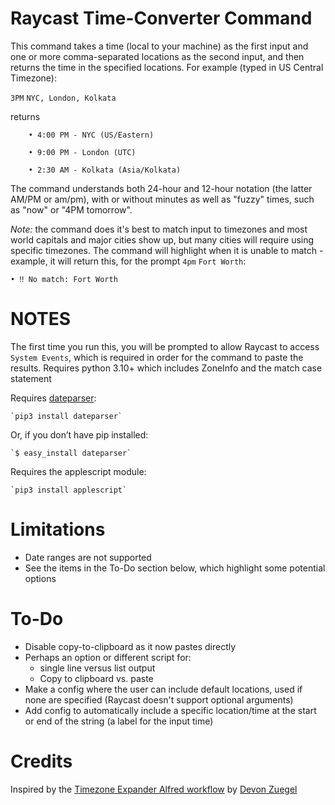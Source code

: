 # Raycast Time-Converter Command
This command takes a time (local to your machine) as the first input and one or more comma-separated locations as the second input, and then returns the time in the specified locations. For example (typed in US Central Timezone):

`3PM` `NYC, London, Kolkata`

returns

```
	• 4:00 PM - NYC (US/Eastern)
	
	• 9:00 PM - London (UTC)
	
	• 2:30 AM - Kolkata (Asia/Kolkata)
```

The command understands both 24-hour and 12-hour notation (the latter AM/PM or am/pm), with or without minutes as well as "fuzzy" times, such as "now" or "4PM tomorrow".

*Note:* the command does it's best to match input to timezones and most world capitals and major cities show up, but many cities will require using specific timezones. The command will highlight when it is unable to match - example, it will return this, for the prompt `4pm` `Fort Worth`:

`• ‼️ No match: Fort Worth`


# NOTES
The first time you run this, you will be prompted to allow Raycast to access `System Events`, which is required in order for the command to paste the results.
Requires python 3.10+ which includes ZoneInfo and the match case statement

Requires [dateparser](https://dateparser.readthedocs.io/en/latest/):

 	`pip3 install dateparser`
 	
Or, if you don’t have pip installed:
 	
	`$ easy_install dateparser` 
	
Requires the applescript module:

	`pip3 install applescript`

# Limitations
* Date ranges are not supported
* See the items in the To-Do section below, which highlight some potential options


# To-Do
- Disable copy-to-clipboard as it now pastes directly
- Perhaps an option or different script for:
	- single line versus list output
	- Copy to clipboard vs. paste
- Make a config where the user can include default locations, used if none are specified (Raycast doesn't support optional arguments)
- Add config to automatically include a specific location/time at the start or end of the string (a label for the input time)

# Credits
Inspired by the [Timezone Expander Alfred workflow](https://github.com/devonzuegel/timezone-expander.alfredworkflow) by [Devon Zuegel](https://devonzuegel.com)